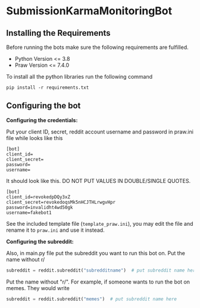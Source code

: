# SubmissionKarmaMonitoringBot

## Installing the Requirements

Before running the bots make sure the following requirements are fulfilled.

- Python Version <= 3.8
- Praw Version <= 7.4.0

To install all the python libraries run the following command
```terminal
pip install -r requirements.txt
```

## Configuring the bot

**Configuring the credentials:** 

Put your client ID, secret, reddit account username and password in praw.ini file while looks like this
```editorconfig
[bot]  
client_id=  
client_secret=  
password=  
username=
```
It should look like this. DO NOT PUT VALUES IN DOUBLE/SINGLE QUOTES.
```editorconfig
[bot]
client_id=revokedpDQy3xZ
client_secret=revokedoqsMk5nHCJTHLrwgvHpr
password=invalidht4wd50gk
username=fakebot1
```
See the included template file (`template_praw.ini`), you may edit the file and rename it to `praw.ini` and use it instead.

**Configuring the subreddit:**

Also, in main.py file put the subreddit you want to run this bot on. Put the name without r/
```python
subreddit = reddit.subreddit("subredditname")  # put subreddit name here
```
Put the name without "r/". For example, if someone wants to run the bot on memes. They would write
```python
subreddit = reddit.subreddit("memes")  # put subreddit name here
```
